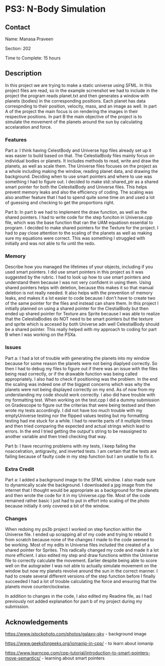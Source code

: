 # PS3: N-Body Simulation

## Contact
Name: Manasa Praveen

Section: 202

Time to Complete: 15 hours


## Description
In this project we are trying to make a static universe using SFML. In this project files are read, so in the example scrrenshot we had to include in the project the program reads planet.txt and then generates a window with planets (bodies) in the corresponding positions. Each planet has data correspnding to their position, velocity, mass, and an image as well. In part A of the project the main focus is on rendering the images in their respective positions. In part B the main objective of the project is to simulate the movement of the planets around the sun by calculating accelaration and force. 

### Features
Part a: I think having CelestBody and Universe hpp files already set up it was easier to build based on that. The CelestialBody files mainly focus on individual bodies or planets. It includes methods to read, write and draw the planets, as well as scale them. The Universe files focuses on the project as a whole including making the window, reading planet data, and drawing the background. Deciding when to use smart pointers and where to use was something I had to figure out. I decided to make std::shared_ptr<CelestialBody> as a shared smart pointer for both the CelestialBody and Universe files. This helps prevent memory leaks and also the efficiency of coding. The scaling was also another feature that I had to spend quite some time on and used a lot of guessing and checking to get the proportions right. 

Part b: In part b we had to implement the draw function, as well as the shared pointers. I had to write code for the step funciton in Universe.cpp file, which was the base function that ran the UAM equatiosn essential to program. I decided to make shared pointers for the Texture for the project. I had to pay close attention to the scaling of the planets as well as making sure my equations were correct. This was something I struggled with initially and was not able to fix until the redo. 

### Memory
Describe how you managed the lifetimes of your objects, including if you used smart pointers.
I did use smart pointers in this project as it was suggested by the rubric. I had to look up how to use smart pointers and understand them because I was not very confident in using them. Using shared pointers helps with deletion, because this makes it so that manual deletion is not really needed. It also helps with the prevention of memory leaks, and makes it a lot easier to code because I don't have to create two of the same pointer for the files and instead can share them. 
In this project I initially planned on using a shared pointer for the ClestialBody but then ended up shared pointer for Texture ans Sprite because I was able to realize that the CelestiaBodies do NOT need to be smart pointers but the texture and sprite which is accesed by both Universe adn well CelestialBody should be a shared pointer. This really helped with my approach to coding for part B when I was working on the PSXa. 

### Issues
Part a: I had a lot of trouble with generating the planets into my window because for some reason the planets were not being diaplyed correctly. So then I had to debug my files to figure out if there was an issue with the files being read correctly, or if the drawable function was being called appropriately. I also had to check if positioning was the problem. In the end the scaling was indeed one of the biggest concerns which was why the planets were not being displayed correctly on my end. 
As of now from my understanding my code should work correctly.
I also did have trouble with my formatting test. When working on the test.cpp I did a dummy submission on Gradescope to figure out the criterias that were being testsed and then wrote my tests accordingly. I did not have too much trouble with my emptyUniverse testing nor the flipped values testing but my formatting testing had me stuck for a while. I had to rewrite parts of it mutliple times and then tried comparing the expected and actual strings which lead to errors. In the end I tried getting the output's string to be reassigned to another variable and then tried checking that way. 

Part b:
I have recurring problems with my tests, I keep failing the noaccelration, antigravity, and inverted tests. I am certain that the tests are failing because of faulty code in my step function but I am unable to fix it.

### Extra Credit
Part a: I added a background image to the SFML window. I also made sure to dynamically scale the background. I downloaded a jpg image from the internet that I thought would be appropriate as a background for the planets and then wrote the code for it in my Universe.cpp file. Most of the code remained rather basic I just had to put in effort into scaling of the photo because initially it only covered a bit of the window.

### Changes
When redoing my ps3b project I worked on step function within the Universe file. I ended up scrapping all of my code and trying to rebuild it from scratch because none of the changes I made to the code seemed to be working. Most of my edits in Universe files included the created of a shared pointer for Sprites. This radically changed my code and made it a lot more efficient. I also edited my step and draw functions within the Universe file to correctly calculate the movement. Earlier despite being able to score well on the autograder I was not able to actually simulate movement on the window but now my planets revolve around the sun in the correct manner. I had to create several different versions of the step function before I finally succeeded I had a lot of trouble calculating the force and ensuring that the planets move counterclockwise.

In addition to changes in the code, I also edited my Readme file, as I had previously not added explanation for part b of my project during my submission.

## Acknowledgements
https://www.istockphoto.com/photos/galaxy-sky - background image

https://www.geeksforgeeks.org/iomanip-in-cpp/ - to learn about iomanip

https://www.learncpp.com/cpp-tutorial/introduction-to-smart-pointers-move-semantics/ - learning about smart pointers
